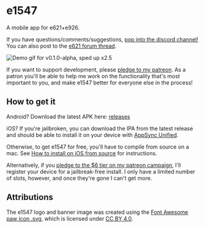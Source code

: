 # e1547

A mobile app for e621+e926.

If you have questions/comments/suggestions, [pop into the discord channel!][discord]
You can also post to the [e621 forum thread][forum].

[discord]: https://discord.gg/tATpANM
[forum]: https://e621.net/forum/show/232166

![Demo gif for v0.1.0-alpha, sped up x2.5](https://github.com/perlatus/e1547/raw/master/gif/v0.1.0-alpha_x2.5.gif)

If you want to support development, please [pledge to my patreon][patreon]. As
a patron you'll be able to help me work on the functionality that's most
important to you, and make e1547 better for everyone else in the process!

[patreon]: https://www.patreon.com/perlatus

## How to get it

Android? Download the latest APK here: [releases][]

iOS? If you're jailbroken, you can download the IPA from the latest release and
should be able to install it on your device with [AppSync Unified][].

[releases]: https://github.com/perlatus/e1547/releases
[AppSync Unified]: https://cydia.angelxwind.net/?page/net.angelxwind.appsyncunified

Otherwise, to get e1547 for free, you'll have to compile from source on a mac.
See [How to install on iOS from source][] for instructions.

Alternatively, if you [pledge to the $6 tier on my patreon
campaign][the-generous-apple], I'll register your device for a jailbreak-free
install. I only have a limited number of slots, however, and once they're gone
I can't get more.

[How to install on iOS from source]: https://github.com/perlatus/e1547/wiki/How-to-install-on-iOS-from-source
[the-generous-apple]: https://www.patreon.com/bePatron?c=1707622&rid=2550780

## Attributions

The e1547 logo and banner image was created using the [Font Awesome paw icon
.svg][paw], which is licensed under [CC BY 4.0][cc].

[paw]: https://fontawesome.com/icons/paw?style=solid
[cc]: https://creativecommons.org/licenses/by/4.0/
